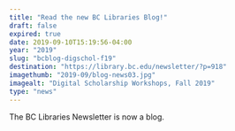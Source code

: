 ```yaml
---
title: "Read the new BC Libraries Blog!"
draft: false
expired: true
date: 2019-09-10T15:19:56-04:00
year: "2019"
slug: "bcblog-digschol-f19"
destination: "https://library.bc.edu/newsletter/?p=918"
imagethumb: "2019-09/blog-news03.jpg"
imagealt: "Digital Scholarship Workshops, Fall 2019"
type: "news"
---
```


The BC Libraries Newsletter is now a blog.  
